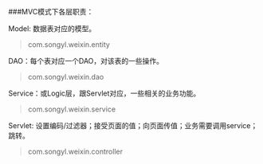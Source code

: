 ###MVC模式下各层职责：

Model: 数据表对应的模型。

>com.songyl.weixin.entity

DAO：每个表对应一个DAO，对该表的一些操作。

>com.songyl.weixin.dao

Service：或Logic层，跟Servlet对应，一些相关的业务功能。

>com.songyl.weixin.service

Servlet: 设置编码/过滤器；接受页面的值；向页面传值；业务需要调用service；跳转。

>com.songyl.weixin.controller
